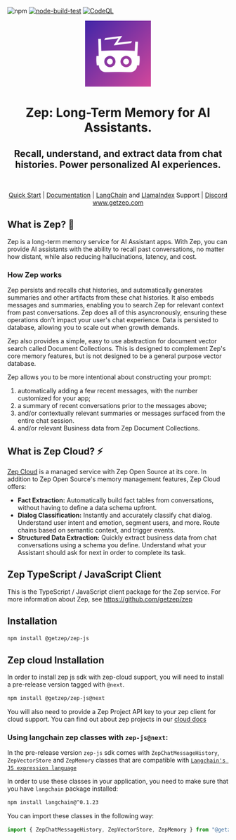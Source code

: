 ![npm](https://img.shields.io/npm/dw/%40getzep/zep-js) [![node-build-test](https://github.com/getzep/zep-js/actions/workflows/node-build-test.yml/badge.svg)](https://github.com/getzep/zep-js/actions/workflows/node-build-test.yml) [![CodeQL](https://github.com/getzep/zep-js/actions/workflows/github-code-scanning/codeql/badge.svg)](https://github.com/getzep/zep-js/actions/workflows/github-code-scanning/codeql)

<p align="center">
  <a href="https://www.getzep.com/">
    <img src="https://raw.githubusercontent.com/getzep/zep/main/assets/zep-logo-icon-gradient-rgb.svg" width="150" alt="Zep Logo">
  </a>
</p>

<h1 align="center">
Zep: Long-Term Memory for ‍AI Assistants.
</h1>
<h2 align="center">Recall, understand, and extract data from chat histories. Power personalized AI experiences.</h2>
<br />

<p align="center">
<a href="https://docs.getzep.com/deployment/quickstart/">Quick Start</a> | 
<a href="https://docs.getzep.com/">Documentation</a> | 
<a href="https://docs.getzep.com/sdk/langchain/">LangChain</a> and 
<a href="https://docs.getzep.com/sdk/langchain/">LlamaIndex</a> Support | 
<a href="https://discord.gg/W8Kw6bsgXQ">Discord</a><br />
<a href="https://www.getzep.com">www.getzep.com</a>
</p>

## What is Zep? 💬 
Zep is a long-term memory service for AI Assistant apps. With Zep, you can provide AI assistants with the ability to recall past conversations, no matter how distant, while also reducing hallucinations, latency, and cost. 

### How Zep works

Zep persists and recalls chat histories, and automatically generates summaries and other artifacts from these chat histories. It also embeds messages and summaries, enabling you to search Zep for relevant context from past conversations. Zep does all of this asyncronously, ensuring these operations don't impact your user's chat experience. Data is persisted to database, allowing you to scale out when growth demands. 

Zep also provides a simple, easy to use abstraction for document vector search called Document Collections. This is designed to complement Zep's core memory features, but is not designed to be a general purpose vector database.

Zep allows you to be more intentional about constructing your prompt: 
1. automatically adding a few recent messages, with the number customized for your app;
2. a summary of recent conversations prior to the messages above;
3. and/or contextually relevant summaries or messages surfaced from the entire chat session.
4. and/or relevant Business data from Zep Document Collections.

## What is Zep Cloud? ⚡️ 

[Zep Cloud](https://www.getzep.com/) is a managed service with Zep Open Source at its core. In addition to Zep Open Source's memory management features, Zep Cloud offers:
- **Fact Extraction:** Automatically build fact tables from conversations, without having to define a data schema upfront.
- **Dialog Classification:** Instantly and accurately classify chat dialog. Understand user intent and emotion, segment users, and more. Route chains based on semantic context, and trigger events. 
- **Structured Data Extraction:** Quickly extract business data from chat conversations using a schema you define. Understand what your Assistant should ask for next in order to complete its task.


## Zep TypeScript / JavaScript Client

This is the TypeScript / JavaScript client package for the Zep service. For more information about Zep, see https://github.com/getzep/zep

## Installation

```bash
npm install @getzep/zep-js
```

## Zep cloud Installation
In order to install zep js sdk with zep-cloud support, you will need to install
a pre-release version tagged with `@next`.

```bash
npm install @getzep/zep-js@next
```

You will also need to provide a Zep Project API key to your zep client for cloud support.
You can find out about zep projects in our [cloud docs](https://help.getzep.com/projects.html)

### Using langchain zep classes with `zep-js@next`:
In the pre-release version `zep-js` sdk comes with `ZepChatMessageHistory`, `ZepVectorStore` and `ZepMemory`
classes that are compatible with [`Langchain's JS expression language`](https://js.langchain.com/docs/expression_language/)

In order to use these classes in your application, you need to make sure that you have 
`langchain` package installed:

```bash
npm install langchain@^0.1.23
```

You can import these classes in the following way:

```typescript
import { ZepChatMessageHistory, ZepVectorStore, ZepMemory } from "@getzep/zep-js/langchain"
```

